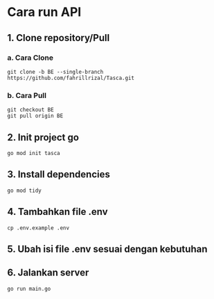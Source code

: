 # Cara run API

## 1. Clone repository/Pull
### a. Cara Clone
```
git clone -b BE --single-branch https://github.com/fahrillrizal/Tasca.git
```
### b. Cara Pull
```
git checkout BE
git pull origin BE
```
## 2. Init project go
```
go mod init tasca
```

## 3. Install dependencies
```
go mod tidy
```

## 4. Tambahkan file .env
```
cp .env.example .env
```

## 5. Ubah isi file .env sesuai dengan kebutuhan

## 6. Jalankan server
```
go run main.go
```